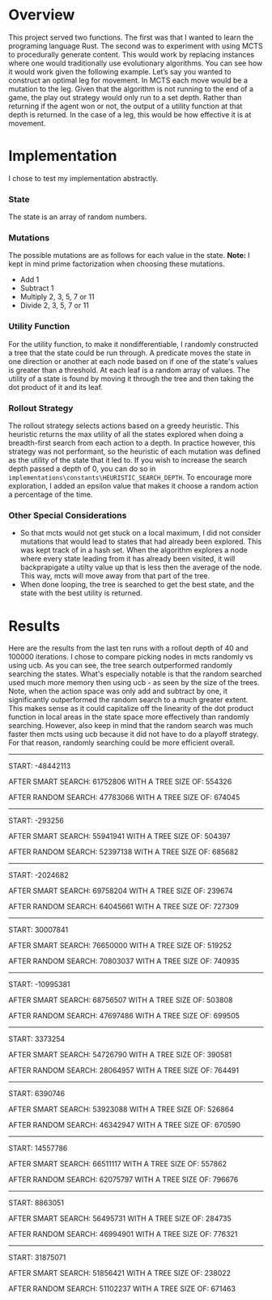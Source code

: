 # Overview
This project served two functions. The first was that I wanted to learn the programing language Rust. The second was  to experiment with using MCTS to procedurally generate content. This would work by replacing instances where one would traditionally use evolutionary algorithms. You can see how it would work given the following example. Let’s say you wanted to construct an optimal leg for movement. In MCTS each move would be a mutation to the leg. Given that the algorithm is not running to the end of a game, the play out strategy would only run to a set depth. Rather than returning if the agent won or not, the output of a utility function at that depth is returned. In the case of a leg, this would be how effective it is at movement.

# Implementation
I chose to test my implementation abstractly. 

### **State**
The state is an array of random numbers.

### **Mutations**
The possible mutations are as follows for each value in the state. **Note:** I kept in mind prime factorization when choosing these mutations.
* Add 1
* Subtract 1
* Multiply 2, 3, 5, 7 or 11
* Divide 2, 3, 5, 7 or 11

### **Utility Function**
For the utility function, to make it nondifferentiable, I randomly constructed a tree that the state could be run through. A predicate moves the state in one direction or another at each node based on if one of the state's values is greater than a threshold. At each leaf is a random array of values. The utility of a state is found by moving it through the tree and then taking the dot product of it and its leaf.

### **Rollout Strategy**
The rollout strategy selects actions based on a greedy heuristic. This heuristic returns the max utility of all the states explored when doing a breadth-first search from each action to a depth. In practice however, this strategy was not performant, so the heuristic of each mutation was defined as the utility of the state that it led to. If you wish to increase the search depth passed a depth of 0, you can do so in `implementations\constants\HEURISTIC_SEARCH_DEPTH`. To encourage more exploration, I added an epsilon value that makes it choose a random action a percentage of the time.

### **Other Special Considerations**
* So that mcts would not get stuck on a local maximum, I did not consider mutations that would lead to states that had already been explored. This was kept track of in a hash set. When the algorithm explores a node where every state leading from it has already been visited, it will backprapigate a utilty value up that is less then the average of the node. This way, mcts will move away from that part of the tree.
* When done looping, the tree is searched to get the best state, and the state with the best utility is returned.

# Results
Here are the results from the last ten runs with a rollout depth of 40 and 100000 iterations. I chose to compare picking nodes in mcts randomly vs using ucb. As you can see, the tree search outperformed randomly searching the states. What's especially notable is that the random searched used much more memory then using ucb - as seen by the size of the trees. Note, when the action space was only add and subtract by one, it significantly outperformed the random search to a much greater extent. This makes sense as it could capitalize off the linearity of the dot product function in local areas in the state space more effectively than randomly searching. However, also keep in mind that the random search was much faster then mcts using ucb because it did not have to do a playoff strategy. For that reason, randomly searching could be more efficient overall.

_______________________________

START: -48442113

AFTER SMART SEARCH: 61752806
WITH A TREE SIZE OF: 554326

AFTER RANDOM SEARCH: 47783066
WITH A TREE SIZE OF: 674045

_______________________________

START: -293256

AFTER SMART SEARCH: 55941941
WITH A TREE SIZE OF: 504397

AFTER RANDOM SEARCH: 52397138
WITH A TREE SIZE OF: 685682

_______________________________

START: -2024682

AFTER SMART SEARCH: 69758204
WITH A TREE SIZE OF: 239674

AFTER RANDOM SEARCH: 64045661
WITH A TREE SIZE OF: 727309

_______________________________

START: 30007841

AFTER SMART SEARCH: 76650000
WITH A TREE SIZE OF: 519252

AFTER RANDOM SEARCH: 70803037
WITH A TREE SIZE OF: 740935

_______________________________

START: -10995381

AFTER SMART SEARCH: 68756507
WITH A TREE SIZE OF: 503808

AFTER RANDOM SEARCH: 47697486
WITH A TREE SIZE OF: 699505

_______________________________

START: 3373254

AFTER SMART SEARCH: 54726790
WITH A TREE SIZE OF: 390581

AFTER RANDOM SEARCH: 28064957
WITH A TREE SIZE OF: 764491

_______________________________

START: 6390746

AFTER SMART SEARCH: 53923088
WITH A TREE SIZE OF: 526864

AFTER RANDOM SEARCH: 46342947
WITH A TREE SIZE OF: 670590

_______________________________

START: 14557786

AFTER SMART SEARCH: 66511117
WITH A TREE SIZE OF: 557862

AFTER RANDOM SEARCH: 62075797
WITH A TREE SIZE OF: 796676

_______________________________

START: 8863051

AFTER SMART SEARCH: 56495731
WITH A TREE SIZE OF: 284735

AFTER RANDOM SEARCH: 46994901
WITH A TREE SIZE OF: 776321

_______________________________

START: 31875071

AFTER SMART SEARCH: 51856421
WITH A TREE SIZE OF: 238022

AFTER RANDOM SEARCH: 51102237
WITH A TREE SIZE OF: 671463
